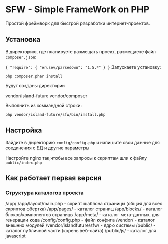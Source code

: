 # SFW - Simple FrameWork on PHP

Простой фреймворк для быстрой разработки интернет-проектов.

## Установка

В директорию, где планируете размещать проект, размещаете файл `composer.json`:

`
{
    "require": {
        "erusev/parsedown": "1.5.*"
    }
}
`
Запускаете установку:

`php composer.phar install`

Будут созданы директории

vendor/island-future
vendor/composer

Выполнить из коммандной строки:

`php vendor/island-future/sfw/bin/install.php`

## Настройка

Зайдите в директорию `config/config.php` и напишите свои данные для соединения с БД и другие параметры

Настройте nginx так,чтобы все запросы к скриптам шли к файлу `public/index.php`


## Как работает первая версия

### Структура каталогов проекта
/app/
/app/layout/main.php - скрипт шаблона страницы (общая для всех скриптов обертка)
/app/pages/ - каталог страниц
/app/blocks/ - каталог блоков/компонентов страницы
/app/meta/ - каталог мета-данных, для генерации кода
/config/config.php - файл конфига
/vendor/ - каталог внешних модулей
/vendor/islandfuture/sfw/ - ядро системы
/public/ - каталог публичной части (корень веб-сайта)
/public/js/ - каталог для javascript

